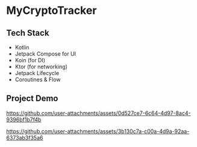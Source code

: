 # MyCryptoTracker

## Tech Stack
* Kotlin
* Jetpack Compose for UI
* Koin (for DI)
* Ktor (for networking)
* Jetpack Lifecycle
* Coroutines & Flow

## Project Demo

https://github.com/user-attachments/assets/0d527ce7-6c64-4d97-8ac4-9396bf1b7f4b


https://github.com/user-attachments/assets/3b130c7a-c00a-4d9a-92aa-6373ab3f35a6

